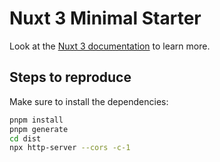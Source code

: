 # Nuxt 3 Minimal Starter

Look at the [Nuxt 3 documentation](https://nuxt.com/docs/getting-started/introduction) to learn more.

## Steps to reproduce

Make sure to install the dependencies:

```bash
pnpm install
pnpm generate
cd dist
npx http-server --cors -c-1
```
